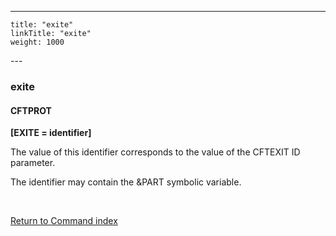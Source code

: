 ---
    title: "exite"
    linkTitle: "exite"
    weight: 1000
---<span id="exite"></span>

### exite

#### CFTPROT

**[EXITE = identifier]**

The value of this
identifier corresponds to the value of the CFTEXIT ID parameter.

The identifier
may contain the &PART symbolic variable.

 

[Return to Command index](../../)
